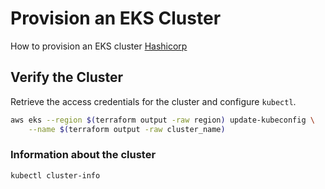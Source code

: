 # Provision an EKS Cluster
How to provision an EKS cluster
[Hashicorp](https://github.com/hashicorp/learn-terraform-provision-eks-cluster)

## Verify the Cluster
Retrieve the access credentials for the cluster and configure `kubectl`.
```bash
aws eks --region $(terraform output -raw region) update-kubeconfig \
    --name $(terraform output -raw cluster_name)
```

### Information about the cluster

```bash
kubectl cluster-info
```
